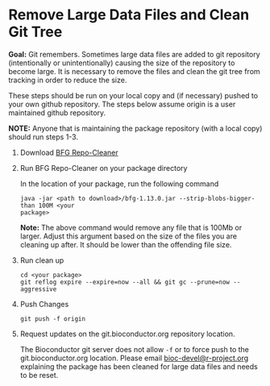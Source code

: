 # Remove Large Data Files and Clean Git Tree

__Goal:__ Git remembers. Sometimes large data files are added to git
repository (intentionally or unintentionally) causing the size of the repository
to become large. It is necessary to remove the files and clean the git tree from
tracking in order to reduce the size. 

These steps should be run on your local copy and (if necessary) pushed to your
own github repository. The steps below assume origin is a user maintained github
repository.

**NOTE:** Anyone that is maintaining the package repository (with a local copy)
  should run steps 1-3.

  
1. Download [BFG Repo-Cleaner](https://rtyley.github.io/bfg-repo-cleaner/)

2. Run BFG Repo-Cleaner on your package directory 

   In the location of your package, run the following command
   ```
   java -jar <path to download>/bfg-1.13.0.jar --strip-blobs-bigger-than 100M <your
   package>
   ```
   **Note:** The above command would remove any file that is 100Mb or
   larger. Adjust this argument based on the size of the files you are cleaning up
   after. It should be lower than the offending file size.

3. Run clean up
   ```
   cd <your package>
   git reflog expire --expire=now --all && git gc --prune=now --aggressive
   ```

4. Push Changes
   ```
   git push -f origin
   ```

5. Request updates on the git.bioconductor.org repository location. 

   The Bioconductor git server does not allow `-f` or to force push to the
   git.bioconductor.org location. Please email <bioc-devel@r-project.org>
   explaining the package has been cleaned for large data files and needs to be
   reset. 
